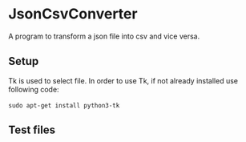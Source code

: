 # JsonCsvConverter

A program to transform a json file into csv and vice versa.

## Setup
Tk is used to select file.
In order to use Tk, if not already installed use following code:
<br><br>
``
sudo apt-get install python3-tk
``

## Test files
